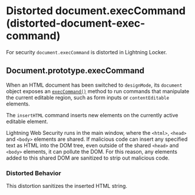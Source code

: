 # Distorted document.execCommand (distorted-document-exec-command)

For security `document.execCommand` is distorted in Lightning Locker.

<!-- START generated embed: @locker/distortion/src/Document/docs/execCommand-value.md -->
## Document.prototype.execCommand

When an HTML document has been switched to `designMode`, its `document` object exposes an [`execCommand()`](https://developer.mozilla.org/en-US/docs/Web/API/Document/execCommand) method to run commands that manipulate the current editable region, such as form inputs or `contentEditable` elements.

The `insertHTML` command inserts new elements on the currently active editable element.

Lightning Web Security runs in the main window, where the `<html>`, `<head>` and `<body>` elements are shared. If malicious code can insert any specified text as HTML into the DOM tree, even outside of the shared `<head>` and `<body>` elements, it can pollute the DOM. For this reason, any elements added to this shared DOM are sanitized to strip out malicious code.
### Distorted Behavior

This distortion sanitizes the inserted HTML string.
<!-- END generated embed, please keep comment -->
